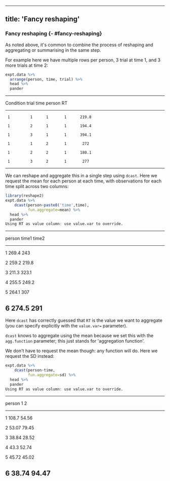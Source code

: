 
---
title: 'Fancy reshaping'
---



### Fancy reshaping {- #fancy-reshaping}

As noted above, it's common to combine the process of reshaping and aggregating
or summarising in the same step.

For example here we have multiple rows per person, 3 trial at time 1, and 3 more
trials at time 2:




```r
expt.data %>%
  arrange(person, time, trial) %>%
  head %>%
  pander
```


-------------------------------------------
 Condition   trial   time   person    RT   
----------- ------- ------ -------- -------
     1         1      1       1      219.8 

     1         2      1       1      194.4 

     1         3      1       1      394.1 

     1         1      2       1       272  

     1         2      2       1      180.1 

     1         3      2       1       277  
-------------------------------------------

We can reshape and aggregate this in a single step using `dcast`. Here we
request the mean for each person at each time, with observations for each time
split across two columns:


```r
library(reshape2)
expt.data %>%
	dcast(person~paste0('time',time),
	      fun.aggregate=mean) %>%
  head %>%
  pander
Using RT as value column: use value.var to override.
```


------------------------
 person   time1   time2 
-------- ------- -------
   1      269.4    243  

   2      259.2   219.8 

   3      211.3   323.1 

   4      255.5   249.2 

   5      264.1    307  

   6      274.5    291  
------------------------

Here `dcast` has correctly guessed that `RT` is the value we want to aggregate
(you can specify explicitly with the `value.var=` parameter).

`dcast` knows to aggregate using the mean because we set this with the
`agg.function` parameter; this just stands for 'aggregation function'.

We don't have to request the mean though: any function will do. Here we request
the SD instead:


```r
expt.data %>%
	dcast(person~time,
	      fun.aggregate=sd) %>%
  head %>%
  pander
Using RT as value column: use value.var to override.
```


------------------------
 person     1       2   
-------- ------- -------
   1      108.7   54.56 

   2      53.07   79.45 

   3      38.84   28.52 

   4      43.3    52.74 

   5      45.72   45.02 

   6      38.74   94.47 
------------------------
